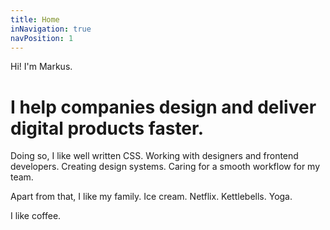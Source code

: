 ```yaml
---
title: Home
inNavigation: true
navPosition: 1
---
```


<p class="standout">Hi! I'm Markus.</p>

# I help companies design and deliver digital products faster.

Doing so, I like well written CSS. Working with designers and frontend developers. Creating design systems. Caring for a smooth workflow for my team.

Apart from that, I like my family. Ice cream. Netflix. Kettlebells. Yoga.

I like coffee.
